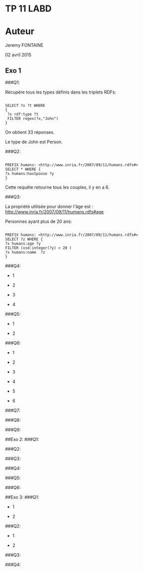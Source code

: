 TP 11 LABD
==========

# Auteur
Jeremy FONTAINE

02 avril 2015

## Exo 1
###Q1:

Récupère tous les types définis dans les triplets RDFs:

```sparql

SELECT ?x ?t WHERE
{
 ?x rdf:type ?t
 FILTER regex(?x,"John")
}

```
On obtient 33 réponses.

Le type de John est Person.

###Q2:

```sparql

PREFIX humans: <http://www.inria.fr/2007/09/11/humans.rdfs#>
SELECT * WHERE {
?x humans:hasSpouse ?y
}

```
Cette requête retourne tous les couples, il y en a 6.

###Q3:

La propriété utilisée pour donner l'âge est : <http://www.inria.fr/2007/09/11/humans.rdfs#age>

Personnes ayant plus de 20 ans:

```sparql

PREFIX humans: <http://www.inria.fr/2007/09/11/humans.rdfs#>
SELECT ?z WHERE {
?x humans:age ?y
FILTER (xsd:integer(?y) > 20 )
?x humans:name  ?z
}

```
###Q4:
*  1

*  2

*  3

*  4

###Q5:
*  1

*  2

###Q6:
*  1

*  2

*  3

*  4

*  5

*  6

###Q7:

###Q8:

###Q9:

##Exo 2:
###Q1:

###Q2:

###Q3:

###Q4:

###Q5:

###Q6:

##Exo 3:
###Q1:
*  1

*  2

###Q2:
*  1

*  2

###Q3:

###Q4:

